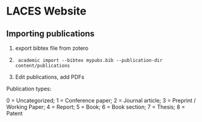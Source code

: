 # LACES Website

## Importing publications
1. export bibtex file from zotero
2. ```console
    academic import --bibtex mypubs.bib --publication-dir content/publications
   ```
3. Edit publications, add PDFs

Publication types:

0 = Uncategorized;
1 = Conference paper;
2 = Journal article;
3 = Preprint / Working Paper;
4 = Report;
5 = Book;
6 = Book section;
7 = Thesis;
8 = Patent

